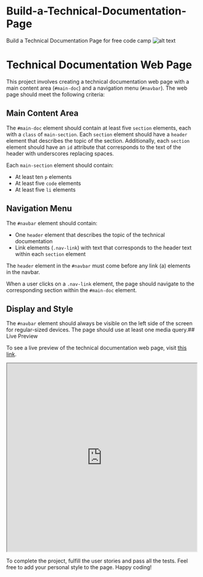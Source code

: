 # Build-a-Technical-Documentation-Page
Build a Technical Documentation Page for free code camp
![alt text](Screen-Estrella.pngl)
# Technical Documentation Web Page

This project involves creating a technical documentation web page with a main content area (`#main-doc`) and a navigation menu (`#navbar`). The web page should meet the following criteria:

## Main Content Area

The `#main-doc` element should contain at least five `section` elements, each with a `class` of `main-section`. Each `section` element should have a `header` element that describes the topic of the section. Additionally, each `section` element should have an `id` attribute that corresponds to the text of the header with underscores replacing spaces.

Each `main-section` element should contain:

- At least ten `p` elements
- At least five `code` elements
- At least five `li` elements

## Navigation Menu

The `#navbar` element should contain:

- One `header` element that describes the topic of the technical documentation
- Link elements (`.nav-link`) with text that corresponds to the header text within each `section` element

The `header` element in the `#navbar` must come before any link (a) elements in the navbar.

When a user clicks on a `.nav-link` element, the page should navigate to the corresponding section within the `#main-doc` element.

## Display and Style

The `#navbar` element should always be visible on the left side of the screen for regular-sized devices. The page should use at least one media query.## Live Preview

To see a live preview of the technical documentation web page, visit [this link](https://yourwebpagehosting.com).

<iframe src="https://estrella-cutiepie.me/Build-a-Technical-Documentation-Page/" width="100%" height="500"></iframe>

To complete the project, fulfill the user stories and pass all the tests. Feel free to add your personal style to the page. Happy coding!

